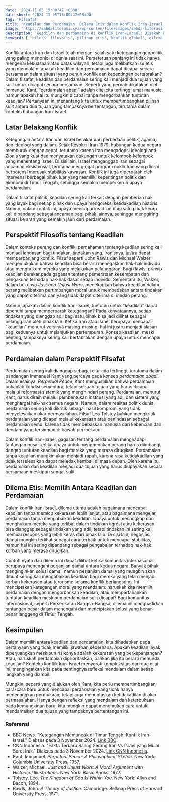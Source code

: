 ```yaml
---
date: '2024-11-05 15:00:47 +0800'
date_short: '2024-11-05T15:00:47+08:00'
tag: 'Filsafat'
title: 'Keadilan dan Perdamaian: Dilema Etis dalam Konflik Iran-Israel'
image: 'https://sabdaliterasi.xyz/wp-conten/file/images/sabda-literasi-keadilan-dan-perdamaian-dilema-etis-dalam-konflik-iran-israel.jpg'
description: 'Keadilan dan perdamaian di konflik Iran-Israel: Bisakah kita memilih tanpa mengorbankan prinsip? Kita akan menelusuri dilema etis yang mendalam di tulisan ini.'
keyword: ['refleksi filosofis','pilihan etis','konflik global','dilema etis','kekerasan dan perdamaian','upaya internasional','immanuel kant','perdamaian abadi','kritik terhadap perdamaian','filsafat keadilan','john rawls','michael walzer','keadilan dalam perang','sejarah konflik','latar belakang politik','perselisihan ideologis','konflik iran-israel','keadilan dan perdamaian','perang iran israel','penyebab perang iran israel','dampak perang iran israel','update perang iran israel','efek perang iran israel','pemicu perang iran israel','perkembangan perang iran israel','dampak ekonomi perang iran israel','awal mula perang iran israel','sejarah perang iran israel','perang iran israel karena apa']
---
```

<p>Konflik antara Iran dan Israel telah menjadi salah satu ketegangan geopolitik yang paling menonjol di dunia saat ini. Perseteruan panjang ini tidak hanya mengenai kekuasaan atau batas wilayah, tetapi juga melibatkan isu etis yang mendalam: apakah keadilan dan perdamaian dapat dicapai secara bersamaan dalam situasi yang penuh konflik dan kepentingan bertabrakan? Dalam filsafat, keadilan dan perdamaian sering kali menjadi dua tujuan yang sulit untuk dicapai secara bersamaan. Seperti yang pernah dikatakan oleh Immanuel Kant, “perdamaian abadi” adalah cita-cita tertinggi umat manusia, namun apakah hal itu mungkin dicapai tanpa mengorbankan tuntutan keadilan? Pertanyaan ini menantang kita untuk mempertimbangkan pilihan sulit antara dua tujuan yang tampaknya bertentangan, terutama dalam konteks hubungan Iran-Israel.</p><h2>Latar Belakang Konflik</h2><p>Ketegangan antara Iran dan Israel berakar dari perbedaan politik, agama, dan ideologi yang dalam. Sejak Revolusi Iran 1979, hubungan kedua negara memburuk dengan cepat, terutama karena Iran mengadopsi ideologi anti-Zionis yang kuat dan menyatakan dukungan untuk kelompok-kelompok yang menentang Israel. Di sisi lain, Israel menganggap Iran sebagai ancaman eksistensial, terutama mengingat program nuklir Iran yang dinilai berpotensi merusak stabilitas kawasan. Konflik ini juga diperparah oleh intervensi berbagai pihak luar yang memiliki kepentingan politik dan ekonomi di Timur Tengah, sehingga semakin memperkeruh upaya perdamaian.</p><p>Dalam filsafat politik, keadilan sering kali terkait dengan pemberian hak yang layak bagi setiap pihak dan upaya mengoreksi ketidakadilan historis. Namun, dalam konflik ini, upaya mencapai keadilan bagi satu pihak kerap kali dipandang sebagai ancaman bagi pihak lainnya, sehingga menggiring situasi ke arah yang semakin jauh dari perdamaian.</p><h2>Perspektif Filosofis tentang Keadilan</h2><p>Dalam konteks perang dan konflik, pemahaman tentang keadilan sering kali menjadi landasan bagi tindakan-tindakan yang, ironisnya, justru dapat memperpanjang konflik. Filsuf seperti John Rawls dan Michael Walzer mengemukakan bahwa keadilan bisa berarti menegakkan hak-hak individu atau menghukum mereka yang melakukan pelanggaran. Bagi Rawls, prinsip keadilan berakar pada gagasan tentang pemerataan kesempatan dan pengakuan terhadap hak-hak dasar setiap individu. Sementara itu, Walzer, dalam bukunya <em>Just and Unjust Wars</em>, menekankan bahwa keadilan dalam perang melibatkan pertimbangan moral untuk membedakan antara tindakan yang dapat diterima dan yang tidak dapat diterima di medan perang.</p><p>Namun, apakah dalam konflik Iran-Israel, tuntutan untuk "keadilan" dapat dipenuhi tanpa memperparah ketegangan? Pada kenyataannya, setiap tindakan yang dianggap adil bagi satu pihak bisa jadi dilihat sebagai pelanggaran oleh pihak lain. Ketika Iran atau Israel berupaya mencapai "keadilan" menurut versinya masing-masing, hal ini justru menjadi alasan bagi keduanya untuk melanjutkan pertempuran. Konsep keadilan, meski penting, tampaknya sering kali bertabrakan dengan upaya untuk mencapai perdamaian.</p><h2>Perdamaian dalam Perspektif Filsafat</h2><p>Perdamaian sering kali dianggap sebagai cita-cita tertinggi, terutama dalam pandangan Immanuel Kant yang percaya pada konsep <em>perdamaian abadi</em>. Dalam esainya, <em>Perpetual Peace</em>, Kant mengusulkan bahwa perdamaian bukanlah kondisi sementara, tetapi sebuah tujuan yang harus dicapai melalui reformasi sistemik yang menghindari perang. Perdamaian, menurut Kant, harus diraih melalui pembentukan institusi yang adil dan sistem yang menghargai hak-hak semua negara. Namun, dalam realitas politik dunia, perdamaian sering kali dikritik sebagai hasil kompromi yang tidak menyelesaikan akar permasalahan. Filsuf Leo Tolstoy bahkan mengkritik perdamaian yang dicapai melalui kekerasan atau penindasan sebagai perdamaian semu, karena tidak membebaskan manusia dari kebencian dan dendam yang tersimpan di bawah permukaan.</p><p>Dalam konflik Iran-Israel, gagasan tentang perdamaian menghadapi tantangan besar ketika upaya untuk menghentikan perang harus diimbangi dengan tuntutan keadilan bagi mereka yang merasa dirugikan. Perdamaian tanpa keadilan mungkin akan menjadi rapuh, karena rasa ketidakadilan yang tidak terselesaikan dapat meledak kembali di masa depan. Oleh karena itu, perdamaian dan keadilan menjadi dua tujuan yang harus diupayakan secara bersamaan meskipun sangat sulit.</p><h2>Dilema Etis: Memilih Antara Keadilan dan Perdamaian</h2><p>Dalam konflik Iran-Israel, dilema utama adalah bagaimana mencapai keadilan tanpa memicu kekerasan lebih lanjut, atau bagaimana mengejar perdamaian tanpa mengabaikan keadilan. Upaya untuk menangkap dan menghukum mereka yang terlibat dalam tindakan agresi atau kekerasan bisa dianggap sebagai tindakan yang adil, tetapi tindakan ini sering kali memicu respons yang lebih keras dari pihak lain. Di sisi lain, negosiasi damai mungkin terlihat sebagai cara terbaik untuk mencapai stabilitas, namun hal ini sering dipandang sebagai pengabaian terhadap hak-hak korban yang merasa dirugikan.</p><p>Contoh nyata dari dilema ini dapat dilihat ketika komunitas internasional berupaya menengahi perjanjian damai antara kedua negara. Banyak pihak menginginkan solusi damai, namun perjanjian damai yang mungkin akan dibuat sering kali mengabaikan keadilan bagi mereka yang telah menjadi korban kekerasan atau terorisme selama konflik berlangsung. Ini menciptakan ketegangan moral yang mendalam: haruskah kita memilih perdamaian dengan mengorbankan keadilan, atau mempertahankan tuntutan keadilan meskipun perdamaian sulit dicapai? Bagi komunitas internasional, seperti Perserikatan Bangsa-Bangsa, dilema ini menghadirkan tantangan besar dalam menengahi dan menciptakan solusi yang benar-benar langgeng di Timur Tengah.</p><h2>Kesimpulan</h2><p>Dalam memilih antara keadilan dan perdamaian, kita dihadapkan pada pertanyaan yang tidak memiliki jawaban sederhana. Apakah keadilan layak diperjuangkan meskipun risikonya adalah kekerasan yang berkepanjangan? Atau, haruskah perdamaian diprioritaskan, bahkan jika itu berarti menunda keadilan? Konteks konflik Iran-Israel menyoroti kompleksitas dari dua nilai ini, mengingatkan kita pada pentingnya refleksi mendalam dalam setiap langkah yang diambil. </p><p>Mungkin, seperti yang diajukan oleh Kant, kita perlu mempertimbangkan cara-cara baru untuk mencapai perdamaian yang tidak hanya menenangkan permukaan, tetapi juga menuntaskan ketidakadilan di akar permasalahan. Hanya dengan refleksi yang mendalam dan keterbukaan pada kemungkinan baru, kita mungkin dapat menemukan cara untuk mendamaikan dua tujuan yang tampaknya bertentangan ini.</p><h3>Referensi</h3><ul><li>BBC News. "Ketegangan Memuncak di Timur Tengah: Konflik Iran-Israel." Diakses pada 3 November 2024. <a href="https://www.bbc.com/news/world-middle-east-68811276" target="_blank" rel="nofollow noopener noreferrer">Link BBC</a>.</li><li>CNN Indonesia. "Fakta Terbaru Saling Serang Iran Vs Israel yang Mulai Seret Irak." Diakses pada 3 November 2024. <a href="https://www.cnnindonesia.com/internasional/20241102074534-120-1162237/fakta-terbaru-saling-serang-iran-vs-israel-yang-mulai-seret-irak" target="_blank" rel="nofollow noopener noreferrer">Link CNN Indonesia</a>.</li><li>Kant, Immanuel. <em>Perpetual Peace: A Philosophical Sketch</em>. New York: Columbia University Press, 1957.</li><li>Walzer, Michael. <em>Just and Unjust Wars: A Moral Argument with Historical Illustrations</em>. New York: Basic Books, 1977.</li><li>Tolstoy, Leo. <em>The Kingdom of God Is Within You</em>. New York: Allyn and Bacon, 1894.</li><li>Rawls, John. <em>A Theory of Justice</em>. Cambridge: Belknap Press of Harvard University Press, 1971.</li></ul>
